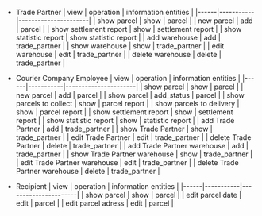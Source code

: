 
* Trade Partner
    | view | operation | information entities |
    |------|-----------|----------------------|
    | show parcel | show | parcel |
    | new parcel | add | parcel |
    | show settlement report | show | settlement report |
    | show statistic report | show statistic report |
    | add warehouse | add | trade_partner |
    | show warehouse | show | trade_partner |
    | edit warehouse | edit | trade_partner |
    | delete warehouse | delete | trade_partner |

* Courier Company Employee
    | view | operation | information entities |
    |------|-----------|----------------------|
    | show parcel | show | parcel |
    | new parcel | add | parcel |
    | show parcel | add_status | parcel |
    | show parcels to collect | show | parcel report |
    | show parcels to delivery | show | parcel report |
    | show settlement report | show | settlement report |
    | show statistic report | show | statistic report |
    | add Trade Partner | add | trade_partner |
    | show Trade Partner | show | trade_partner |
    | edit Trade Partner | edit | trade_partner |
    | delete Trade Partner | delete | trade_partner |
    | add Trade Partner warehouse | add | trade_partner |
    | show Trade Partner warehouse | show | trade_partner |
    | edit Trade Partner warehouse | edit | trade_partner |
    | delete Trade Partner warehouse | delete | trade_partner |

* Recipient
    | view | operation | information entities |
    |------|-----------|----------------------|
    | show parcel | show | parcel |
    | edit parcel date | edit | parcel |
    | edit parcel adress | edit | parcel |
